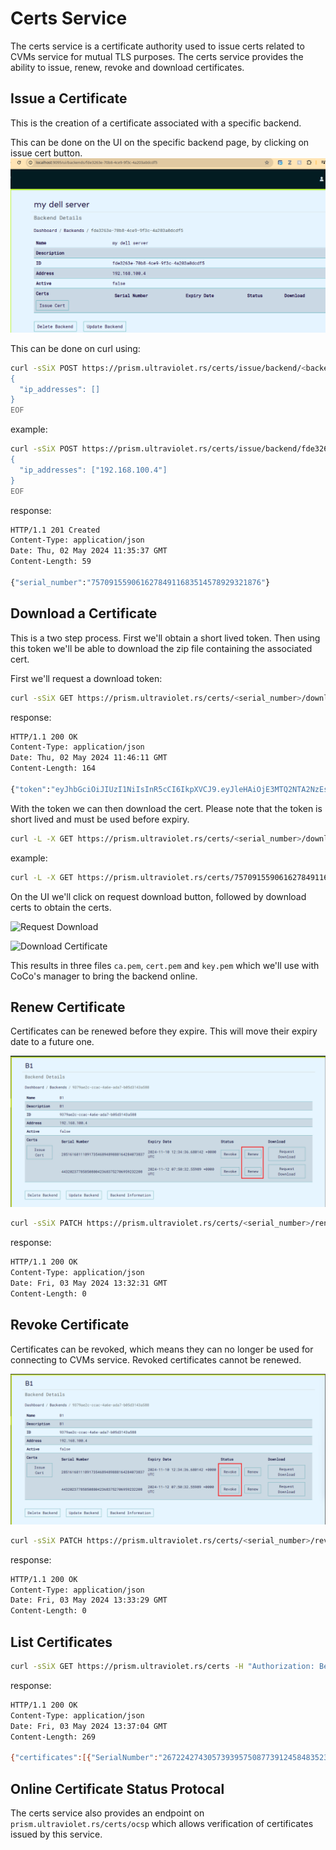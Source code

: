 # Certs Service

The certs service is a certificate authority used to issue certs related to CVMs service for mutual TLS purposes. The certs service provides the ability to issue, renew, revoke and download certificates.

## Issue a Certificate

This is the creation of a certificate associated with a specific backend.

This can be done on the UI on the specific backend page, by clicking on issue cert button.
![Issue Certificate](img/ui/issue%20cert.png)

This can be done on curl using:

```bash
curl -sSiX POST https://prism.ultraviolet.rs/certs/issue/backend/<backend_id> -H "Content-Type: application/json" -H "Authorization: Bearer <user_token>" -d @- << EOF
{
  "ip_addresses": []
}
EOF
```

example:

```bash
curl -sSiX POST https://prism.ultraviolet.rs/certs/issue/backend/fde3263e-70b8-4ce9-9f3c-4a203a0dcdf5 -H "Content-Type: application/json" -H "Authorization: Bearer <user_token>" -d @- << EOF
{
  "ip_addresses": ["192.168.100.4"]
}
EOF
```

response:

```bash
HTTP/1.1 201 Created
Content-Type: application/json
Date: Thu, 02 May 2024 11:35:37 GMT
Content-Length: 59

{"serial_number":"75709155906162784911683514578929321876"}
```

## Download a Certificate

This is a two step process. First we'll obtain a short lived token. Then using this token we'll be able to download the zip file containing the associated cert.

First we'll request a download token:

```bash
curl -sSiX GET https://prism.ultraviolet.rs/certs/<serial_number>/download/token -H "Authorization: Bearer <user_token>"
```

response:

```bash
HTTP/1.1 200 OK
Content-Type: application/json
Date: Thu, 02 May 2024 11:46:11 GMT
Content-Length: 164

{"token":"eyJhbGciOiJIUzI1NiIsInR5cCI6IkpXVCJ9.eyJleHAiOjE3MTQ2NTA2NzEsImlzcyI6IlVsdHJhdmlvbGV0Iiwic3ViIjoiY2VydHMifQ.4njH2KAz-qxzuaFkVx3WLQNuRTUdoKBTvlbG11oM7Yg"}
```

With the token we can then download the cert. Please note that the token is short lived and must be used before expiry.

```bash
curl -L -X GET https://prism.ultraviolet.rs/certs/<serial_number>/download -G -d "token=<download_token>" --output <filename>.zip
```

example:

```bash
curl -L -X GET https://prism.ultraviolet.rs/certs/75709155906162784911683514578929321876/download -G -d "token=eyJhbGciOiJIUzI1NiIsInR5cCI6IkpXVCJ9.eyJleHAiOjE3MTQ2NTIzMTYsImlzcyI6IlVsdHJhdmlvbGV0Iiwic3ViIjoiY2VydHMifQ.lvFgVSKAyn2UNeJg1OA4fGxDDZ6pylZTn9UZhrfWR9I" --output certs.zip
```

On the UI we'll click on request download button, followed by download certs to obtain the certs.

![Request Download](img/ui/request%20download.png)

![Download Certificate](img/ui/download%20cert.png)

This results in three files `ca.pem`, `cert.pem` and `key.pem` which we'll use with CoCo's manager to bring the backend online.

## Renew Certificate

Certificates can be renewed before they expire. This will move their expiry date to a future one.

![Renew Certificate](img/ui/renew.png)

```bash
curl -sSiX PATCH https://prism.ultraviolet.rs/certs/<serial_number>/renew -H "Authorization: Bearer <user_token>"
```

response:

```bash
HTTP/1.1 200 OK
Content-Type: application/json
Date: Fri, 03 May 2024 13:32:31 GMT
Content-Length: 0
```

## Revoke Certificate

Certificates can be revoked, which means they can no longer be used for connecting to CVMs service. Revoked certificates cannot be renewed.

![Renew Certificate](img/ui/revoke.png)

```bash
curl -sSiX PATCH https://prism.ultraviolet.rs/certs/<serial_number>/revoke -H "Authorization: Bearer <user_token>"
```

response:

```bash
HTTP/1.1 200 OK
Content-Type: application/json
Date: Fri, 03 May 2024 13:33:29 GMT
Content-Length: 0
```

## List Certificates

```bash
curl -sSiX GET https://prism.ultraviolet.rs/certs -H "Authorization: Bearer <user_token>"
```

response:

```bash
HTTP/1.1 200 OK
Content-Type: application/json
Date: Fri, 03 May 2024 13:37:04 GMT
Content-Length: 269

{"certificates":[{"SerialNumber":"26722427430573939575087739124584835231","Certificate":null,"Key":null,"Revoked":true,"ExpiryDate":"2024-05-03T13:33:29.405109Z","EntityType":"","EntityID":"ca219243-0dd4-4e6e-94ad-54fbf3dd8b32","DownloadUrl":""}],"total":1,"limit":10}
```

## Online Certificate Status Protocal

The certs service also provides an endpoint on `prism.ultraviolet.rs/certs/ocsp` which allows verification of certificates issued by this service.
